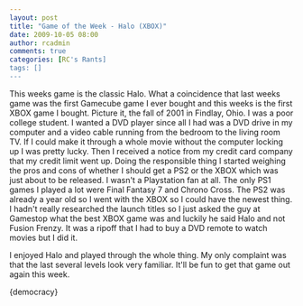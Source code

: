 ```yaml
---
layout: post
title: "Game of the Week - Halo (XBOX)"
date: 2009-10-05 08:00
author: rcadmin
comments: true
categories: [RC's Rants]
tags: []
---
```

This weeks game is the classic Halo. What a coincidence that last weeks game was the first Gamecube game I ever bought and this weeks is the first XBOX game I bought. Picture it, the fall of 2001 in Findlay, Ohio. I was a poor college student. I wanted a DVD player since all I had was a DVD drive in my computer and a video cable running from the bedroom to the living room TV. If I could make it through a whole movie without the computer locking up I was pretty lucky. Then I received a notice from my credit card company that my credit limit went up. Doing the responsible thing I started weighing the pros and cons of whether I should get a PS2 or the XBOX which was just about to be released. I wasn't a Playstation fan at all. The only PS1 games I played a lot were Final Fantasy 7 and Chrono Cross. The PS2 was already a year old so I went with the XBOX so I could have the newest thing. I hadn't really researched the launch titles so I just asked the guy at Gamestop what the best XBOX game was and luckily he said Halo and not Fusion Frenzy. It was a ripoff that I had to buy a DVD remote to watch movies but I did it. 

I enjoyed Halo and played through the whole thing. My only complaint was that the last several levels look very familiar. It'll be fun to get that game out again this week.


<div>{democracy}</div>


